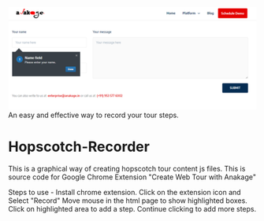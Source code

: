 ![Hopscotch-Recorder](/img/tour_demo.PNG)
An easy and effective way to record your tour steps.

# Hopscotch-Recorder
This is a graphical way of creating hopscotch tour content js files. This is source code for Google Chrome Extension "Create Web Tour with Anakage"

Steps to use - 
Install chrome extension. 
Click on the extension icon and Select "Record"
Move mouse in the html page to show highlighted boxes.
Click on highlighted area to add a step.
Continue clicking to add more steps.
